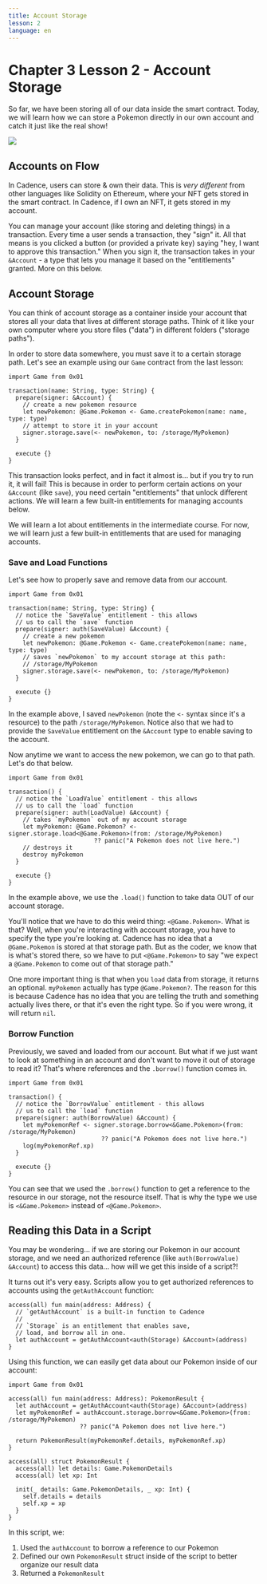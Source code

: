 ```yaml
---
title: Account Storage
lesson: 2
language: en
---
```


<script>
  import Notice from "$lib/components/atoms/Notice.svelte"
</script>

# Chapter 3 Lesson 2 - Account Storage

So far, we have been storing all of our data inside the smart contract. Today, we will learn how we can store a Pokemon directly in our own account and catch it just like the real show!

<img src="https://i.imgur.com/QnB7MW0.png" />

## Accounts on Flow

In Cadence, users can store & own their data. This is *very different* from other languages like Solidity on Ethereum, where your NFT gets stored in the smart contract. In Cadence, if I own an NFT, it gets stored in my account.

You can manage your account (like storing and deleting things) in a transaction. Every time a user sends a transaction, they "sign" it. All that means is you clicked a button (or provided a private key) saying "hey, I want to approve this transaction." When you sign it, the transaction takes in your `&Account` - a type that lets you manage it based on the "entitlements" granted. More on this below.

## Account Storage

You can think of account storage as a container inside your account that stores all your data that lives at different storage paths. Think of it like your own computer where you store files ("data") in different folders ("storage paths").

In order to store data somewhere, you must save it to a certain storage path. Let's see an example using our `Game` contract from the last lesson:

```cadence
import Game from 0x01

transaction(name: String, type: String) {
  prepare(signer: &Account) {
    // create a new pokemon resource
    let newPokemon: @Game.Pokemon <- Game.createPokemon(name: name, type: type)
    // attempt to store it in your account
    signer.storage.save(<- newPokemon, to: /storage/MyPokemon)
  }

  execute {}
}
```

This transaction looks perfect, and in fact it almost is... but if you try to run it, it will fail! This is because in order to perform certain actions on your `&Account` (like `save`), you need certain "entitlements" that unlock different actions. We will learn a few built-in entitlements for managing accounts below.

<Notice type="note">We will learn a lot about entitlements in the intermediate course. For now, we will learn just a few built-in entitlements that are used for managing accounts.</Notice>

### Save and Load Functions

Let's see how to properly save and remove data from our account.

```cadence
import Game from 0x01

transaction(name: String, type: String) {
  // notice the `SaveValue` entitlement - this allows
  // us to call the `save` function
  prepare(signer: auth(SaveValue) &Account) {
    // create a new pokemon
    let newPokemon: @Game.Pokemon <- Game.createPokemon(name: name, type: type)
    // saves `newPokemon` to my account storage at this path:
    // /storage/MyPokemon
    signer.storage.save(<- newPokemon, to: /storage/MyPokemon)
  }

  execute {}
}
```

In the example above, I saved `newPokemon` (note the `<-` syntax since it's a resource) to the path `/storage/MyPokemon`. Notice also that we had to provide the `SaveValue` entitlement on the `&Account` type to enable saving to the account.

Now anytime we want to access the new pokemon, we can go to that path. Let's do that below.

```cadence
import Game from 0x01

transaction() {
  // notice the `LoadValue` entitlement - this allows
  // us to call the `load` function
  prepare(signer: auth(LoadValue) &Account) {
    // takes `myPokemon` out of my account storage
    let myPokemon: @Game.Pokemon? <- signer.storage.load<@Game.Pokemon>(from: /storage/MyPokemon)
                        ?? panic("A Pokemon does not live here.")
    // destroys it
    destroy myPokemon
  }

  execute {}
}
```

In the example above, we use the `.load()` function to take data OUT of our account storage.

You'll notice that we have to do this weird thing: `<@Game.Pokemon>`. What is that? Well, when you're interacting with account storage, you have to specify the type you're looking at. Cadence has no idea that a `@Game.Pokemon` is stored at that storage path. But as the coder, we know that is what's stored there, so we have to put `<@Game.Pokemon>` to say "we expect a `@Game.Pokemon` to come out of that storage path."

One more important thing is that when you `load` data from storage, it returns an optional. `myPokemon` actually has type `@Game.Pokemon?`. The reason for this is because Cadence has no idea that you are telling the truth and something actually lives there, or that it's even the right type. So if you were wrong, it will return `nil`.

### Borrow Function

Previously, we saved and loaded from our account. But what if we just want to look at something in an account and don't want to move it out of storage to read it? That's where references and the `.borrow()` function comes in.

```cadence
import Game from 0x01

transaction() {
  // notice the `BorrowValue` entitlement - this allows
  // us to call the `load` function
  prepare(signer: auth(BorrowValue) &Account) {
    let myPokemonRef <- signer.storage.borrow<&Game.Pokemon>(from: /storage/MyPokemon)
                          ?? panic("A Pokemon does not live here.")
    log(myPokemonRef.xp)
  }

  execute {}
}
```

You can see that we used the `.borrow()` function to get a reference to the resource in our storage, not the resource itself. That is why the type we use is `<&Game.Pokemon>` instead of `<@Game.Pokemon>`.

## Reading this Data in a Script

You may be wondering... if we are storing our Pokemon in our account storage, and we need an authorized reference (like `auth(BorrowValue) &Account`) to access this data... how will we get this inside of a script?!

It turns out it's very easy. Scripts allow you to get authorized references to accounts using the `getAuthAccount` function:

```cadence
access(all) fun main(address: Address) {
  // `getAuthAccount` is a built-in function to Cadence
  //
  // `Storage` is an entitlement that enables save,
  // load, and borrow all in one.
  let authAccount = getAuthAccount<auth(Storage) &Account>(address)
}
```

Using this function, we can easily get data about our Pokemon inside of our account:

```cadence
import Game from 0x01

access(all) fun main(address: Address): PokemonResult {
  let authAccount = getAuthAccount<auth(Storage) &Account>(address)
  let myPokemonRef = authAccount.storage.borrow<&Game.Pokemon>(from: /storage/MyPokemon)
                    ?? panic("A Pokemon does not live here.")
    
  return PokemonResult(myPokemonRef.details, myPokemonRef.xp)
}

access(all) struct PokemonResult {
  access(all) let details: Game.PokemonDetails
  access(all) let xp: Int

  init(_ details: Game.PokemonDetails, _ xp: Int) {
    self.details = details
    self.xp = xp
  }
}
```

In this script, we:
1. Used the `authAccount` to borrow a reference to our Pokemon
2. Defined our own `PokemonResult` struct inside of the script to better organize our result data
3. Returned a `PokemonResult`